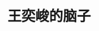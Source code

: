 ---
layout: home

title: 王奕峻的脑子
titleTemplate: 一个个人知识库

hero:
  name: 🔭的🧠
  text: 一个个人知识库
  tagline: 没啥特点仅供学习
  image:
    src: /logo.gif
    alt: 图片
  actions:
    - theme: brand
      text: 开始
      link: /guild/gwy/slgx.md
    - theme: alt
      text: 在 Gitee 上查看
      link: https://gitee.com/wang-ejun

features:
  - icon: 💡
    title: 个人知识总结
    details: 基于vite打包和TypeScript开发
  - icon: 📦
    title: 仅供学习使用
    details: 倾向于个人知识库的构建
  - icon: 🛠️
    title: 具备清晰目录
    details: 查询功能后续开发
---